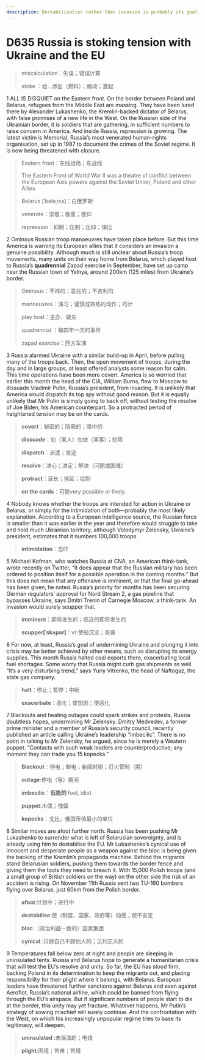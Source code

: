 ```yaml
---
description: Destabilisation rather than invasion is probably its goal, but that leaves plenty of room for miscalculation
---
```


# D635 Russia is stoking tension with Ukraine and the EU
> miscalculation：失误；错误计算
 > 
> stoke ：给…添加（燃料）；煽动；激起
 > 

1 ALL IS DISQUIET on the Eastern front. On the border between Poland and Belarus, refugees from the Middle East are massing. They have been lured there by Alexander Lukashenko, the Kremlin-backed dictator of Belarus, with false promises of a new life in the West. On the Russian side of the Ukrainian border, it is soldiers that are gathering, in sufficient numbers to raise concern in America. And inside Russia, repression is growing. The latest victim is Memorial, Russia’s most venerated human-rights organisation, set up in 1987 to document the crimes of the Soviet regime. It is now being threatened with closure.

> Eastern front：东线战场；东战线
>
> The Eastern Front of World War II was a theatre of conflict between the European Axis powers against the Soviet Union, Poland and other Allies
>
> Belarus [ˈbeləˌrʌs]：白俄罗斯
>
> venerate：崇敬；敬重；敬仰
>
> repression：抑制；压制；压抑；镇压
>

2 Ominous Russian troop manoeuvres have taken place before. But this time America is warning its European allies that it considers an invasion a genuine possibility. Although much is still unclear about Russia’s troop movements, many units on their way home from Belarus, which played host to Russia’s **quadrennial** Zapad exercise in September, have set up camp near the Russian town of Yelnya, around 200km (125 miles) from Ukraine’s border.

> Ominous：不祥的；恶兆的；不吉利的
>
> manoeuvres：演习；谨慎或熟练的动作；巧计
>
> play host：主办、做东
>
> quadrennial ：每四年一次的事件
>
> zapad exercise：西方军演
>

3 Russia alarmed Ukraine with a similar build-up in April, before pulling many of the troops back. Then, the open movement of troops, during the day and in large groups, at least offered analysts some reason for calm. This time operations have been more covert. America is so worried that earlier this month the head of the CIA, William Burns, flew to Moscow to dissuade Vladimir Putin, Russia’s president, from invading. It is unlikely that America would dispatch its top spy without good reason. But it is equally unlikely that Mr Putin is simply going to back off, without testing the resolve of Joe Biden, his American counterpart. So a protracted period of heightened tension may be on the cards.

> **covert**：秘密的；隐蔽的；暗中的
>
> **dissuade**：劝（某人）勿做（某事）；劝阻
>
> **dispatch**：派遣；发送
>
> **resolve**：决心；决定；解决（问题或困难）
>
> **protract**：延长；拖延；绘制
>
> **on the cards**：可能very possible or likely.
>

4 Nobody knows whether the troops are intended for action in Ukraine or Belarus, or simply for the intimidation of both—probably the most likely explanation. According to a European intelligence source, the Russian force is smaller than it was earlier in the year and therefore would struggle to take and hold much Ukrainian territory, although Volodymyr Zelensky, Ukraine’s president, estimates that it numbers 100,000 troops.

> **intimidation**：恐吓
>

5 Michael Kofman, who watches Russia at CNA, an American think-tank, wrote recently on Twitter, “It does appear that the Russian military has been ordered to position itself for a possible operation in the coming months.” But this does not mean that any offensive is imminent, or that the final go-ahead has been given, he noted. Russia’s priority for months has been securing German regulators’ approval for Nord Stream 2, a gas pipeline that bypasses Ukraine, says Dmitri Trenin of Carnegie Moscow, a think-tank. An invasion would surely scupper that.

> **imminent**：即将发生的；临近的即将发生的
>
> **scupper[ˈskʌpər]**：vt.使船沉没；突袭
>

6 For now, at least, Russia’s goal of undermining Ukraine and plunging it into crisis may be better achieved by other means, such as disrupting its energy supplies. This month Russia halted coal exports there, exacerbating local fuel shortages. Some worry that Russia might curb gas shipments as well. “It’s a very disturbing trend,” says Yuriy Vitrenko, the head of Naftogaz, the state gas company.

> **halt**：停止；暂停；中断
>
> **exacerbate**：恶化；使加剧；使恶化
>

7 Blackouts and heating outages could spark strikes and protests, Russia doubtless hopes, undermining Mr Zelensky. Dmitry Medvedev, a former prime minister and a member of Russia’s security council, recently published an article calling Ukraine’s leadership “imbecilic”. There is no point in talking to Mr Zelensky, he argued, since he is merely a Western puppet. “Contacts with such weak leaders are counterproductive; any moment they can trade you 15 kopecks.”

> **Blackout**：停电；断电；新闻封锁；灯火管制（期）
>
> **outage**:停电（等）期间
>
> **imbecilic**：**低能的** fool, idiot
>
> **puppet**:木偶；傀儡
>
> **kopecks**：戈比，俄国币值最小的单位
>

8  Similar moves are afoot further north. Russia has been pushing Mr Lukashenko to surrender what is left of Belarusian sovereignty, and is already using him to destabilise the EU. Mr Lukashenko’s cynical use of innocent and desperate people as a weapon against the bloc is being given the backing of the Kremlin’s propaganda machine. Behind the migrants stand Belarusian soldiers, pushing them towards the border fence and giving them the tools they need to breach it. With 15,000 Polish troops (and a small group of British soldiers on the way) on the other side the risk of an accident is rising. On November 11th Russia sent two TU-160 bombers flying over Belarus, just 60km from the Polish border.

> **afoot**:计划中；进行中
>
> **destabilise**:使（制度、国家、政府等）动摇；使不安定
>
> **bloc**:（政治利益一致的）国家集团
>
> **cynical** :只顾自己不顾他人的；见利忘义的
>

9 Temperatures fall below zero at night and people are sleeping in uninsulated tents. Russia and Belarus hope to generate a humanitarian crisis that will test the EU’s resolve and unity. So far, the EU has stood firm, backing Poland in its determination to keep the migrants out, and placing responsibility for their plight where it belongs, with Belarus. European leaders have threatened further sanctions against Belarus and even against Aeroflot, Russia’s national airline, which could be banned from flying through the EU’s airspace. But if significant numbers of people start to die at the border, this unity may yet fracture. Whatever happens, Mr Putin’s strategy of sowing mischief will surely continue. And the confrontation with the West, on which his increasingly unpopular regime tries to base its legitimacy, will deepen.

> **uninsulated** :未保温的；电线
>
> **plight**:困境；苦难；苦境
>


